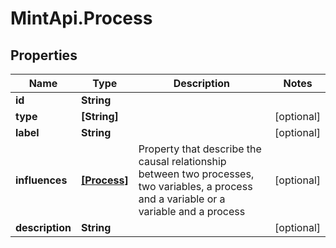 # MintApi.Process

## Properties

Name | Type | Description | Notes
------------ | ------------- | ------------- | -------------
**id** | **String** |  | 
**type** | **[String]** |  | [optional] 
**label** | **String** |  | [optional] 
**influences** | [**[Process]**](Process.md) | Property that describe the causal relationship between two processes, two variables, a process and a variable or a variable and a process | [optional] 
**description** | **String** |  | [optional] 


